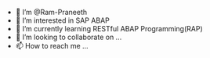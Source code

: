 - 👋 I’m @Ram-Praneeth
- 👀 I’m interested in SAP ABAP
- 🌱 I’m currently learning RESTful ABAP Programming(RAP)
- 💞️ I’m looking to collaborate on ...
- 📫 How to reach me ...

<!---
Ram-Praneeth/Ram-Praneeth is a ✨ special ✨ repository because its `README.md` (this file) appears on your GitHub profile.
You can click the Preview link to take a look at your changes.
--->
